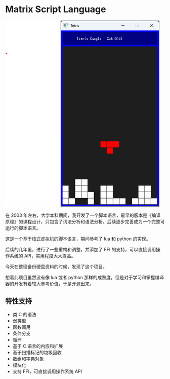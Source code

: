 # Matrix Script Language

![](photos/1.png)

在 2003 年左右，大学本科期间，我开发了一个脚本语言，最早的版本是《编译原理》的课程设计，只包含了词法分析和语法分析。后续逐步完善成为一个完整可运行的脚本语言。

这是一个基于栈式虚拟机的脚本语言，期间参考了 lua 和 python 的实现。

后续的几年里，进行了一些重构和调整，并添加了 FFI 的支持，可以直接调用操作系统的 API，实用程度大大提高。

今天在整理备份硬盘资料的时候，发现了这个项目。

想着此项目虽然没有像 lua 或者 python 那样的成熟度，但是对于学习和掌握编译器的开发有着较大参考价值，于是开源出来。

## 特性支持

- 类 C 的语法
- 弱类型
- 函数调用
- 条件分支
- 循环
- 基于 C 语言的内嵌和扩展
- 基于扫描标记的垃圾回收
- 数组和字典对象
- 模块化
- 支持 FFI，可直接调用操作系统 API
